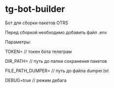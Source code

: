 # tg-bot-builder
Бот для сборки пакетов OTRS


Перед сборкой необходимо добавить файл .env 

Параметры:

TOKEN= // токен бота телеграм

DIR_PATH= // путь до папки сохранения пакетов

FILE_PATH_DUMPER= // путь до файла dumper.txt

DEBUG=true // режим дебага

